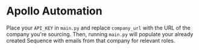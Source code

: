 # Apollo Automation

Place your `API_KEY` in `main.py` and replace `company_url` with the URL of the company you're sourcing. Then, running `main.py` will populate your already created Sequence with emails from that company for relevant roles.
